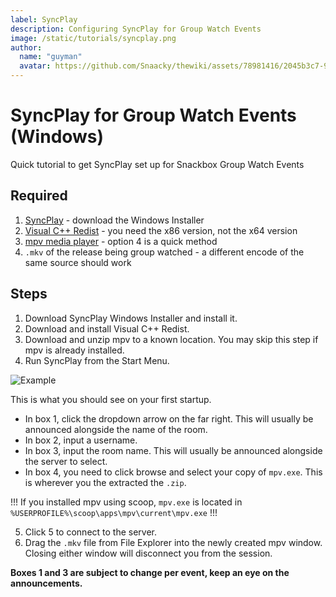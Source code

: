 ```yaml
---
label: SyncPlay
description: Configuring SyncPlay for Group Watch Events
image: /static/tutorials/syncplay.png
author:
  name: "guyman"
  avatar: https://github.com/Snaacky/thewiki/assets/78981416/2045b3c7-90a5-40ce-9d81-a81baa421227
---
```


# SyncPlay for Group Watch Events (Windows)

Quick tutorial to get SyncPlay set up for Snackbox Group Watch Events

## Required

1. [SyncPlay](https://syncplay.pl/syncplay-1-7-4/) - download the Windows Installer
2. [Visual C++ Redist](https://aka.ms/vs/17/release/vc_redist.x86.exe) - you need the x86 version, not the x64 version
3. [mpv media player](https://thewiki.moe/tutorials/mpv/) - option 4 is a quick method
4. `.mkv` of the release being group watched - a different encode of the same source should work

## Steps

1. Download SyncPlay Windows Installer and install it.
2. Download and install Visual C++ Redist.
3. Download and unzip mpv to a known location. You may skip this step if mpv is already installed.
4. Run SyncPlay from the Start Menu.

![Example](/static/tutorials/syncplay_example.png)

This is what you should see on your first startup.

 - In box 1, click the dropdown arrow on the far right. This will usually be announced alongside the name of the room.
 - In box 2, input a username. 
 - In box 3, input the room name. This will usually be announced alongside the server to select.
 - In box 4, you need to click browse and select your copy of `mpv.exe`. This is wherever you the extracted the `.zip`. 

!!!
If you installed mpv using scoop, `mpv.exe` is located in `%USERPROFILE%\scoop\apps\mpv\current\mpv.exe`
!!!

5. Click 5 to connect to the server.
6. Drag the `.mkv` file from File Explorer into the newly created mpv window. Closing either window will disconnect you from the session.

**Boxes 1 and 3 are subject to change per event, keep an eye on the announcements.**

